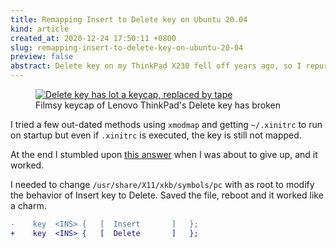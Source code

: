 ```yaml
---
title: Remapping Insert to Delete key on Ubuntu 20.04
kind: article
created_at: 2020-12-24 17:50:11 +0800
slug: remapping-insert-to-delete-key-on-ubuntu-20-04
preview: false
abstract: Delete key on my ThinkPad X230 fell off years ago, so I repurposed the rarely used Insert key into a Delete key
---
```


<figure>
  <a href="./5fe46042198abdelete_key_null.jpg" target="_blank">
    <img src="./5fe46042198abdelete_key_null.jpg" style="max-width: 100%; max-height: 500px;" alt="Delete key has lot a keycap, replaced by tape">
  </a>
<figcaption>Filmsy keycap of Lenovo ThinkPad's Delete key has broken</figcaption>
</figure>

I tried a few out-dated methods using `xmodmap` and getting `~/.xinitrc` to run on startup but even if `.xinitrc` is executed, the key is still not mapped.

At the end I stumbled upon [this answer](https://askubuntu.com/questions/325272/permanent-xmodmap-in-ubuntu-13-04/347382) when I was about to give up, and it worked.

I needed to change `/usr/share/X11/xkb/symbols/pc` with as root to modify the behavior of Insert key to Delete. Saved the file, reboot and it worked like a charm.

```diff
-    key  <INS> {	[  Insert		]	};
+    key  <INS> {	[  Delete		]	};
```
